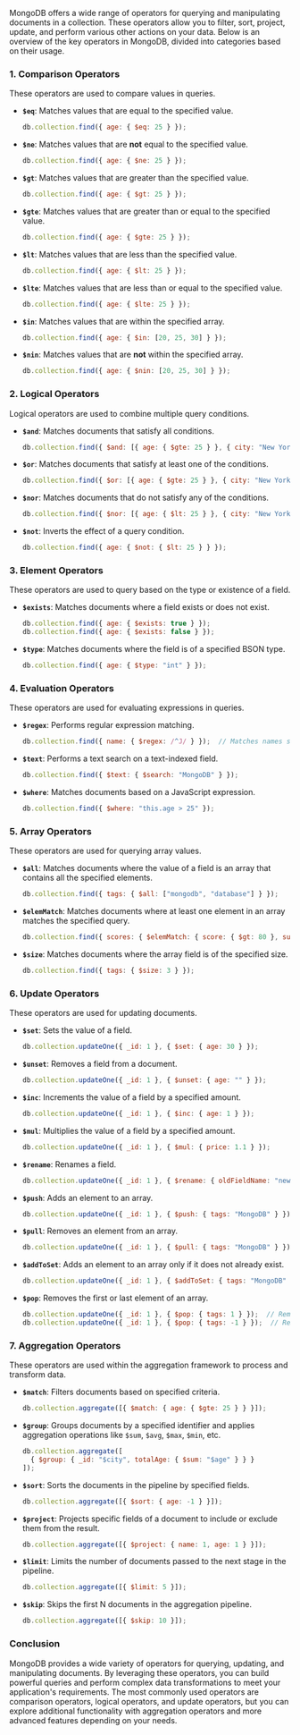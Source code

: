MongoDB offers a wide range of operators for querying and manipulating documents in a collection. These operators allow you to filter, sort, project, update, and perform various other actions on your data. Below is an overview of the key operators in MongoDB, divided into categories based on their usage.

### 1. **Comparison Operators**

These operators are used to compare values in queries.

- **`$eq`**: Matches values that are equal to the specified value.
  ```javascript
  db.collection.find({ age: { $eq: 25 } });
  ```

- **`$ne`**: Matches values that are **not** equal to the specified value.
  ```javascript
  db.collection.find({ age: { $ne: 25 } });
  ```

- **`$gt`**: Matches values that are greater than the specified value.
  ```javascript
  db.collection.find({ age: { $gt: 25 } });
  ```

- **`$gte`**: Matches values that are greater than or equal to the specified value.
  ```javascript
  db.collection.find({ age: { $gte: 25 } });
  ```

- **`$lt`**: Matches values that are less than the specified value.
  ```javascript
  db.collection.find({ age: { $lt: 25 } });
  ```

- **`$lte`**: Matches values that are less than or equal to the specified value.
  ```javascript
  db.collection.find({ age: { $lte: 25 } });
  ```

- **`$in`**: Matches values that are within the specified array.
  ```javascript
  db.collection.find({ age: { $in: [20, 25, 30] } });
  ```

- **`$nin`**: Matches values that are **not** within the specified array.
  ```javascript
  db.collection.find({ age: { $nin: [20, 25, 30] } });
  ```

### 2. **Logical Operators**

Logical operators are used to combine multiple query conditions.

- **`$and`**: Matches documents that satisfy all conditions.
  ```javascript
  db.collection.find({ $and: [{ age: { $gte: 25 } }, { city: "New York" }] });
  ```

- **`$or`**: Matches documents that satisfy at least one of the conditions.
  ```javascript
  db.collection.find({ $or: [{ age: { $gte: 25 } }, { city: "New York" }] });
  ```

- **`$nor`**: Matches documents that do not satisfy any of the conditions.
  ```javascript
  db.collection.find({ $nor: [{ age: { $lt: 25 } }, { city: "New York" }] });
  ```

- **`$not`**: Inverts the effect of a query condition.
  ```javascript
  db.collection.find({ age: { $not: { $lt: 25 } } });
  ```

### 3. **Element Operators**

These operators are used to query based on the type or existence of a field.

- **`$exists`**: Matches documents where a field exists or does not exist.
  ```javascript
  db.collection.find({ age: { $exists: true } });
  db.collection.find({ age: { $exists: false } });
  ```

- **`$type`**: Matches documents where the field is of a specified BSON type.
  ```javascript
  db.collection.find({ age: { $type: "int" } });
  ```

### 4. **Evaluation Operators**

These operators are used for evaluating expressions in queries.

- **`$regex`**: Performs regular expression matching.
  ```javascript
  db.collection.find({ name: { $regex: /^J/ } });  // Matches names starting with "J"
  ```

- **`$text`**: Performs a text search on a text-indexed field.
  ```javascript
  db.collection.find({ $text: { $search: "MongoDB" } });
  ```

- **`$where`**: Matches documents based on a JavaScript expression.
  ```javascript
  db.collection.find({ $where: "this.age > 25" });
  ```

### 5. **Array Operators**

These operators are used for querying array values.

- **`$all`**: Matches documents where the value of a field is an array that contains all the specified elements.
  ```javascript
  db.collection.find({ tags: { $all: ["mongodb", "database"] } });
  ```

- **`$elemMatch`**: Matches documents where at least one element in an array matches the specified query.
  ```javascript
  db.collection.find({ scores: { $elemMatch: { score: { $gt: 80 }, subject: "Math" } } });
  ```

- **`$size`**: Matches documents where the array field is of the specified size.
  ```javascript
  db.collection.find({ tags: { $size: 3 } });
  ```

### 6. **Update Operators**

These operators are used for updating documents.

- **`$set`**: Sets the value of a field.
  ```javascript
  db.collection.updateOne({ _id: 1 }, { $set: { age: 30 } });
  ```

- **`$unset`**: Removes a field from a document.
  ```javascript
  db.collection.updateOne({ _id: 1 }, { $unset: { age: "" } });
  ```

- **`$inc`**: Increments the value of a field by a specified amount.
  ```javascript
  db.collection.updateOne({ _id: 1 }, { $inc: { age: 1 } });
  ```

- **`$mul`**: Multiplies the value of a field by a specified amount.
  ```javascript
  db.collection.updateOne({ _id: 1 }, { $mul: { price: 1.1 } });
  ```

- **`$rename`**: Renames a field.
  ```javascript
  db.collection.updateOne({ _id: 1 }, { $rename: { oldFieldName: "newFieldName" } });
  ```

- **`$push`**: Adds an element to an array.
  ```javascript
  db.collection.updateOne({ _id: 1 }, { $push: { tags: "MongoDB" } });
  ```

- **`$pull`**: Removes an element from an array.
  ```javascript
  db.collection.updateOne({ _id: 1 }, { $pull: { tags: "MongoDB" } });
  ```

- **`$addToSet`**: Adds an element to an array only if it does not already exist.
  ```javascript
  db.collection.updateOne({ _id: 1 }, { $addToSet: { tags: "MongoDB" } });
  ```

- **`$pop`**: Removes the first or last element of an array.
  ```javascript
  db.collection.updateOne({ _id: 1 }, { $pop: { tags: 1 } });  // Removes the last element
  db.collection.updateOne({ _id: 1 }, { $pop: { tags: -1 } });  // Removes the first element
  ```

### 7. **Aggregation Operators**

These operators are used within the aggregation framework to process and transform data.

- **`$match`**: Filters documents based on specified criteria.
  ```javascript
  db.collection.aggregate([{ $match: { age: { $gte: 25 } } }]);
  ```

- **`$group`**: Groups documents by a specified identifier and applies aggregation operations like `$sum`, `$avg`, `$max`, `$min`, etc.
  ```javascript
  db.collection.aggregate([
    { $group: { _id: "$city", totalAge: { $sum: "$age" } } }
  ]);
  ```

- **`$sort`**: Sorts the documents in the pipeline by specified fields.
  ```javascript
  db.collection.aggregate([{ $sort: { age: -1 } }]);
  ```

- **`$project`**: Projects specific fields of a document to include or exclude them from the result.
  ```javascript
  db.collection.aggregate([{ $project: { name: 1, age: 1 } }]);
  ```

- **`$limit`**: Limits the number of documents passed to the next stage in the pipeline.
  ```javascript
  db.collection.aggregate([{ $limit: 5 }]);
  ```

- **`$skip`**: Skips the first N documents in the aggregation pipeline.
  ```javascript
  db.collection.aggregate([{ $skip: 10 }]);
  ```

### Conclusion

MongoDB provides a wide variety of operators for querying, updating, and manipulating documents. By leveraging these operators, you can build powerful queries and perform complex data transformations to meet your application's requirements. The most commonly used operators are comparison operators, logical operators, and update operators, but you can explore additional functionality with aggregation operators and more advanced features depending on your needs.